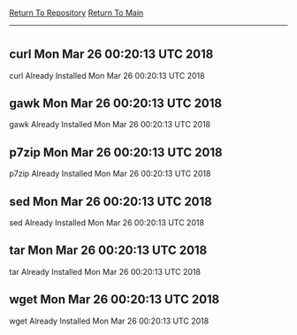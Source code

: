 [Return To Repository](https://github.com/deathbybandaid/piholeparser/)
[Return To Main](https://github.com/deathbybandaid/piholeparser/blob/master/RecentRunLogs/Mainlog.md)
____________________________________
# 
## curl Mon Mar 26 00:20:13 UTC 2018
curl Already Installed Mon Mar 26 00:20:13 UTC 2018
## gawk Mon Mar 26 00:20:13 UTC 2018
gawk Already Installed Mon Mar 26 00:20:13 UTC 2018
## p7zip Mon Mar 26 00:20:13 UTC 2018
p7zip Already Installed Mon Mar 26 00:20:13 UTC 2018
## sed Mon Mar 26 00:20:13 UTC 2018
sed Already Installed Mon Mar 26 00:20:13 UTC 2018
## tar Mon Mar 26 00:20:13 UTC 2018
tar Already Installed Mon Mar 26 00:20:13 UTC 2018
## wget Mon Mar 26 00:20:13 UTC 2018
wget Already Installed Mon Mar 26 00:20:13 UTC 2018
